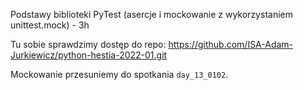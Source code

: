 Podstawy biblioteki PyTest (asercje i mockowanie z wykorzystaniem unittest.mock) - 3h

Tu sobie sprawdzimy dostęp do repo: https://github.com/ISA-Adam-Jurkiewicz/python-hestia-2022-01.git

Mockowanie przesuniemy do spotkania `day_13_0102`.